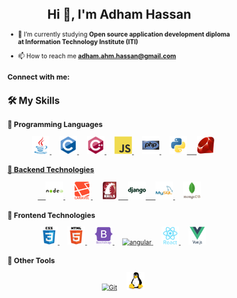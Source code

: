 <h1 align="center">Hi 👋, I'm Adham Hassan</h1>

- 🔭 I’m currently studying **Open source application development diploma at Information Technology Institute (ITI)**

- 📫 How to reach me **adham.ahm.hassan@gmail.com**


<h3 align="left">Connect with me:</h3>
<p align="left">
<a href="https://www.linkedin.com/in/adhamahmed/"></a>
</p>

  ## 🛠️ My Skills

### 🔵 Programming Languages

<p align="center"> 
  &emsp; 
  <a href="https://www.java.com" target="_blank" rel="noreferrer">
  <img src="https://raw.githubusercontent.com/devicons/devicon/master/icons/java/java-original.svg" alt="java" width="40" height="40"/>
  </a>
  &emsp; 
  <a href="https://www.cprogramming.com/" target="_blank" rel="noreferrer"> <img src="https://raw.githubusercontent.com/devicons/devicon/master/icons/c/c-original.svg" alt="c" width="40" height="40"/> </a> 
  &emsp;
  <a href="https://www.w3schools.com/cpp/" target="_blank" rel="noreferrer"> <img src="https://raw.githubusercontent.com/devicons/devicon/master/icons/cplusplus/cplusplus-original.svg" alt="cplusplus" width="40" height="40"/> </a> 
  &emsp;
  <a href="https://developer.mozilla.org/en-US/docs/Web/JavaScript" target="_blank" rel="noreferrer"> <img src="https://raw.githubusercontent.com/devicons/devicon/master/icons/javascript/javascript-original.svg" alt="javascript" width="40" height="40"/> </a>
  &emsp;
   <a href="https://www.php.net" target="_blank" rel="noreferrer"> <img src="https://raw.githubusercontent.com/devicons/devicon/master/icons/php/php-original.svg" alt="php" width="40" height="40"/> </a>
  &emsp;
   <a href="https://www.python.org" target="_blank" rel="noreferrer"> <img src="https://raw.githubusercontent.com/devicons/devicon/master/icons/python/python-original.svg" alt="python" width="40" height="40"/>
  &emsp;
   <a href="#" target="_blank" rel="noreferrer"> <img src="https://raw.githubusercontent.com/devicons/devicon/master/icons/ruby/ruby-original.svg" alt="Ruby" width="40" height="40"/>
</p>
	
	   
### 🔵 Backend Technologies
 
<p align="center">
  &emsp;
    <a href="https://nodejs.org" target="_blank" rel="noreferrer"> <img src="https://raw.githubusercontent.com/devicons/devicon/master/icons/nodejs/nodejs-original-wordmark.svg" alt="nodejs" width="40" height="40"/> </a>
  &emsp;
    <a href="https://laravel.com/" target="_blank" rel="noreferrer"> <img src="https://raw.githubusercontent.com/devicons/devicon/master/icons/laravel/laravel-plain-wordmark.svg" alt="laravel" width="40" height="40"/> </a>
  &emsp;
   <a href="#" target="_blank" rel="noreferrer">
   <img src="https://raw.githubusercontent.com/devicons/devicon/master/icons/rails/rails-original-wordmark.svg"    alt="mysql" width="40" height="40"/>
  &emsp;
   <a href="#" target="_blank" rel="noreferrer">
   <img src="https://raw.githubusercontent.com/devicons/devicon/master/icons/django/django-plain-wordmark.svg"    alt="mysql" width="40" height="40"/>
  &emsp;
    <a href="https://www.mysql.com/" target="_blank" rel="noreferrer"> <img src="https://raw.githubusercontent.com/devicons/devicon/master/icons/mysql/mysql-original-wordmark.svg" alt="mysql" width="40" height="40"/> </a>
  &emsp;
    <a href="https://www.mongodb.com/" target="_blank" rel="noreferrer"> <img src="https://raw.githubusercontent.com/devicons/devicon/master/icons/mongodb/mongodb-original-wordmark.svg" alt="mongodb" width="40" height="40"/> </a>	
</p>


<!-- 	   
### 🔵 Backend Technologies
 
<p align="center">
  &emsp;
    <a href="https://nodejs.org" target="_blank" rel="noreferrer"> <img       src="https://raw.githubusercontent.com/devicons/devicon/master/icons/nodejs/nodejs-original-wordmark.svg" alt="nodejs" width="40" height="40"/> </a> 
	
  &emsp;
    <a href="https://laravel.com/" target="_blank" rel="noreferrer"> <img src="https://raw.githubusercontent.com/devicons/devicon/master/icons/laravel/laravel-plain-wordmark.svg" alt="laravel" width="40" height="40"/> </a>
	
  &emsp;
    <a href="https://www.mysql.com/" target="_blank" rel="noreferrer"> <img src="https://raw.githubusercontent.com/devicons/devicon/master/icons/mysql/mysql-original-wordmark.svg" alt="mysql" width="40" height="40"/> </a>
	
  &emsp;
    <a href="https://www.mongodb.com/" target="_blank" rel="noreferrer"> <img src="https://raw.githubusercontent.com/devicons/devicon/master/icons/mongodb/mongodb-original-wordmark.svg" alt="mongodb" width="40" height="40"/> </a>
	
  &emsp;
   <a href="#" target="_blank" rel="noreferrer">
   <img src="https://raw.githubusercontent.com/devicons/devicon/master/icons/rails/rails-original-wordmark.svg" alt="mysql" width="40" height="40"/>

  &emsp;
   <a href="#" target="_blank" rel="noreferrer">
   <img src="https://raw.githubusercontent.com/devicons/devicon/master/icons/django/django-original-wordmark.svg" alt="mysql" width="40" height="40"/>
   </a>
	
</p> -->
	   
### 🔵 Frontend Technologies

<p align="center"> 
  &emsp;
  <a href="https://www.w3schools.com/css/" target="_blank" rel="noreferrer"> <img src="https://raw.githubusercontent.com/devicons/devicon/master/icons/css3/css3-original-wordmark.svg" alt="css3" width="40" height="40"/> </a>
  &emsp;
  <a href="https://www.w3.org/html/" target="_blank" rel="noreferrer"> <img src="https://raw.githubusercontent.com/devicons/devicon/master/icons/html5/html5-original-wordmark.svg" alt="html5" width="40" height="40"/> </a>
  &emsp;
  <a href="https://getbootstrap.com" target="_blank" rel="noreferrer"> <img src="https://raw.githubusercontent.com/devicons/devicon/master/icons/bootstrap/bootstrap-plain-wordmark.svg" alt="bootstrap" width="40" height="40"/> </a>
  &emsp; 
  <a href="https://angular.io" target="_blank" rel="no
						    referrer"> <img src="https://angular.io/assets/images/logos/angular/angular.svg" alt="angular" width="40" height="40"/> </a>
  &emsp;
  <a href="https://reactjs.org/" target="_blank" rel="noreferrer"> <img src="https://raw.githubusercontent.com/devicons/devicon/master/icons/react/react-original-wordmark.svg" alt="react" width="40" height="40"/> </a>
  &emsp;
  <a href="https://vuejs.org/" target="_blank" rel="noreferrer"> <img src="https://raw.githubusercontent.com/devicons/devicon/master/icons/vuejs/vuejs-original-wordmark.svg" alt="vuejs" width="40" height="40"/> </a>
  
  
  
</p>




 ### 🔵 Other Tools
 
<p align="center">
  &emsp;
    <a href="#"><img alt="Git" src="https://img.shields.io/badge/Git%20-%23F05033.svg?style=plastic&logo=git&logoColor=white"></a>
   &emsp;
  <a href="https://www.linux.org/" target="_blank" rel="noreferrer"> <img src="https://raw.githubusercontent.com/devicons/devicon/master/icons/linux/linux-original.svg" alt="linux" width="40" height="40"/> </a>
 
</p>

<!--  ## 📊 Github Stats -->



<!--   <summary><b>💻 GitHub Profile Stats</b></summary>
  <br/>
  <p align="center">
    <a href="https://github.com/anuraghazra/github-readme-stats"><img alt="Adham' Github Stats" src="https://github-readme-stats.vercel.app/api?username=adham-ahmed&show_icons=true&count_private=true&theme=algolia" height="192px"/></a>
<br/>
  &nbsp;
	  <img src="https://github-readme-stats.vercel.app/api/top-langs?username=adham-ahmed&langs_count=10&show_icons=true&locale=en&layout=compact&theme=algolia" alt="adham" style="width:400px;height:192px"/>
  <br/>
   -->
  </p>
	
	
	
	
  
<!--   <summary><b>⚡ Recent GitHub Activity</b></summary>
  <br/>
   <a href="https://github.com/Adham-Ahmed"><img alt="Adham's Activity Graph" src="https://activity-graph.herokuapp.com/graph?username=adham-ahmed&custom_title=Adham%20Ahmed%27s%20Contribution%20Graph&theme=react-dark" /></a>
  <br/>
  <a href="https://github.com/Adham-Ahmed"><img alt="Adham's Activity Graph" src="https://github-readme-stats-beryl.vercel.app/api?username=adham-ahmed&show_icons=true&title_color=fff&icon_color=79ff97&text_color=9f9f9f&bg_color=151515
" /></a>
  <br/>
 -->
